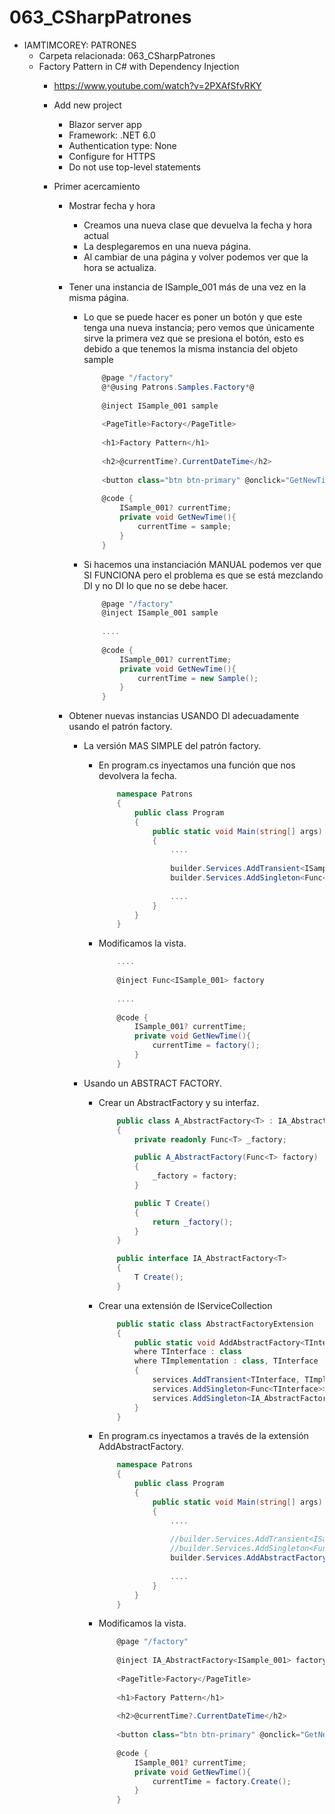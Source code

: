 # 063_CSharpPatrones

- IAMTIMCOREY: PATRONES
	- Carpeta relacionada: 063_CSharpPatrones
	- Factory Pattern in C# with Dependency Injection
		- https://www.youtube.com/watch?v=2PXAfSfvRKY
			
		- Add new project
			- Blazor server app
			- Framework: .NET 6.0
			- Authentication type: None
			- Configure for HTTPS
			- Do not use top-level statements
			
		- Primer acercamiento
			- Mostrar fecha y hora
				- Creamos una nueva clase que devuelva la fecha y hora actual
				- La desplegaremos en una nueva página.
				- Al cambiar de una página y volver podemos ver que la hora se actualiza.
				
			- Tener una instancia de ISample_001 más de una vez en la misma página.
				- Lo que se puede hacer es poner un botón y que este tenga una nueva instancia; pero vemos que únicamente sirve la primera vez que se presiona el botón, esto es debido a que tenemos la misma instancia del objeto sample
				
					```cs
						@page "/factory"
						@*@using Patrons.Samples.Factory*@
						
						@inject ISample_001 sample
						
						<PageTitle>Factory</PageTitle>
						
						<h1>Factory Pattern</h1>
						
						<h2>@currentTime?.CurrentDateTime</h2>
						
						<button class="btn btn-primary" @onclick="GetNewTime">Get New Time</button>
						
						@code {
							ISample_001? currentTime;
							private void GetNewTime(){
								currentTime = sample;
							}
						}
					```
				- Si hacemos una instanciación MANUAL podemos ver que SI FUNCIONA pero el problema es que se está mezclando DI y no DI lo que no se debe hacer.
				
					```cs
						@page "/factory"					
						@inject ISample_001 sample
						
						....
						
						@code {
							ISample_001? currentTime;
							private void GetNewTime(){
								currentTime = new Sample();
							}
						}
					```

			- Obtener nuevas instancias USANDO DI adecuadamente usando el patrón factory.
				- La versión MAS SIMPLE del patrón factory. 
					- En program.cs inyectamos una función que nos devolvera la fecha.
				
						```cs						
							namespace Patrons
							{
								public class Program
								{
									public static void Main(string[] args)
									{
										....
							
										builder.Services.AddTransient<ISample_001, Sample_001>();
										builder.Services.AddSingleton<Func<ISample_001>>(x => () => x.GetService<ISample_001>());
							
										....
									}
								}
							}
						```
						
					- Modificamos la vista.
				
						```cs						
							....
							
							@inject Func<ISample_001> factory
							
							....
							
							@code {
								ISample_001? currentTime;
								private void GetNewTime(){
									currentTime = factory();
								}
							}
						```
						
				- Usando un ABSTRACT FACTORY. 
						
					- Crear un AbstractFactory y su interfaz.
				
						```cs						
							public class A_AbstractFactory<T> : IA_AbstractFactory<T>
							{
								private readonly Func<T> _factory;
						
								public A_AbstractFactory(Func<T> factory)
								{
									_factory = factory;
								}
						
								public T Create()
								{
									return _factory();
								}
							}
						
							public interface IA_AbstractFactory<T>
							{
								T Create();
							}
						```
						
					- Crear una extensión de IServiceCollection
				
						```cs						
							public static class AbstractFactoryExtension
							{
								public static void AddAbstractFactory<TInterface, TImplementation>(this IServiceCollection services)
								where TInterface : class
								where TImplementation : class, TInterface
								{
									services.AddTransient<TInterface, TImplementation>();
									services.AddSingleton<Func<TInterface>>(x => () => x.GetService<TInterface>()!);
									services.AddSingleton<IA_AbstractFactory<TInterface>, A_AbstractFactory<TInterface>>(); //Registra el factory que llama al Func
								}
							}
						```
						
					- En program.cs inyectamos a través de la extensión AddAbstractFactory.
				
						```cs						
							namespace Patrons
							{
								public class Program
								{
									public static void Main(string[] args)
									{
										....
							
										//builder.Services.AddTransient<ISample_001, Sample_001>();
										//builder.Services.AddSingleton<Func<ISample_001>>(x => () => x.GetService<ISample_001>());
										builder.Services.AddAbstractFactory<ISample_001, Sample_001>();
							
										....
									}
								}
							}
						```
						
					- Modificamos la vista.
				
						```cs						
							@page "/factory"
							
							@inject IA_AbstractFactory<ISample_001> factory
							
							<PageTitle>Factory</PageTitle>
							
							<h1>Factory Pattern</h1>
							
							<h2>@currentTime?.CurrentDateTime</h2>
							
							<button class="btn btn-primary" @onclick="GetNewTime">Get New Time</button>
							
							@code {
								ISample_001? currentTime;
								private void GetNewTime(){
									currentTime = factory.Create();
								}
							}
						```